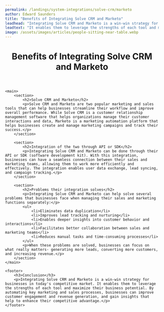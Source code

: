 ```yaml
---
permalink: /landings/system-integrations/solve-crm/marketo
author: Edward Saunders
title: "Benefits of Integrating Solve CRM and Marketo"
leadhead: "Integrating Solve CRM and Marketo is a win-win strategy for businesses in today's competitive market"
leadtext: "It enables them to leverage the strengths of each tool and maximize their business potential. By automating key marketing and sales processes, businesses can improve customer engagement and revenue generation, and gain insights that help to enhance their competitive advantage."
image: /assets/images/articles/people-sitting-near-table.webp
---
```

<div class="arttext">
	<header>
		<h1>Benefits of Integrating Solve CRM and Marketo</h1>
	</header>

	<main>
		<section>
			<h2>Solve CRM and Marketo</h2>
			<p>Solve CRM and Marketo are two popular marketing and sales tools that can help businesses streamline their workflow and improve overall performance. While Solve CRM is a customer relationship management software that helps organizations manage their customer interactions and data, Marketo is a marketing automation platform that helps businesses create and manage marketing campaigns and track their success.</p>
		</section>

		<section>
			<h2>Integration of the two through API or SDK</h2>
			<p>Integrating Solve CRM and Marketo can be done through their API or SDK (software development kit). With this integration, businesses can have a seamless connection between their sales and marketing teams, allowing them to work more efficiently and effectively. The integration enables user data exchange, lead syncing, and campaign tracking.</p>
		</section>

		<section>
			<h2>Problems their integration solves</h2>
			<p>Integrating Solve CRM and Marketo can help solve several problems that businesses face when managing their sales and marketing functions separately:</p>
			<ul>
				<li>Eliminates data duplication</li>
				<li>Improves lead tracking and nurturing</li>
				<li>Enables deeper insights into customer behavior and interactions</li>
				<li>Facilitates better collaboration between sales and marketing teams</li>
				<li>Reduces manual tasks and time-consuming processes</li>
			</ul>
			<p>When these problems are solved, businesses can focus on what really matters- generating more leads, converting more customers, and increasing revenue.</p>
		</section>
	</main>

	<footer>
		<h3>Conclusion</h3>
		<p>Integrating Solve CRM and Marketo is a win-win strategy for businesses in today's competitive market. It enables them to leverage the strengths of each tool and maximize their business potential. By automating key marketing and sales processes, businesses can improve customer engagement and revenue generation, and gain insights that help to enhance their competitive advantage.</p>
	</footer>

</div>